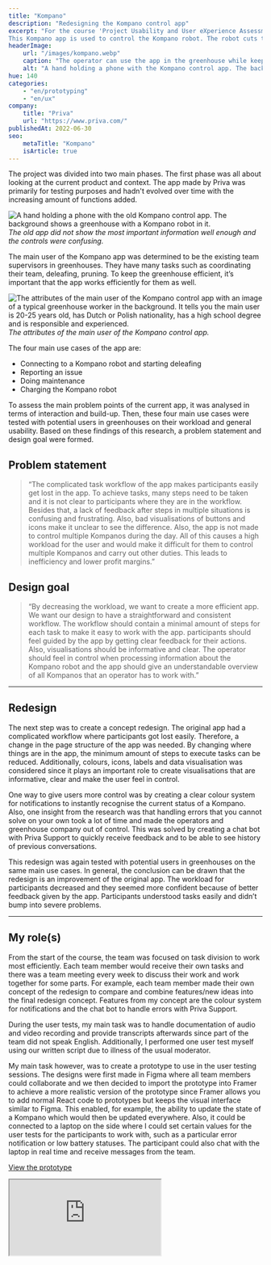 ```yaml
---
title: "Kompano"
description: "Redesigning the Kompano control app"
excerpt: "For the course 'Project Usability and User eXperience Assessment in Design' (UXAD), a redesign was made for the Kompano app by Priva.
This Kompano app is used to control the Kompano robot. The robot cuts the leaves of tomato plants in greenhouses. Operators use the Kompano robot app to start the robot and fix any problems that might occur. An operator controls multiple Kompanos with the app daily."
headerImage:
    url: "/images/kompano.webp"
    caption: "The operator can use the app in the greenhouse while keeping a safe distance"
    alt: "A hand holding a phone with the Kompano control app. The background shows a greenhouse with a Kompano robot in it."
hue: 140
categories:
    - "en/prototyping"
    - "en/ux"
company:
    title: "Priva"
    url: "https://www.priva.com/"
publishedAt: 2022-06-30
seo:
    metaTitle: "Kompano"
    isArticle: true
---
```


The project was divided into two main phases. The first phase was all about looking at the current product and context. The app made by Priva was primarily for testing purposes and hadn't evolved over time with the increasing amount of functions added.

![A hand holding a phone with the old Kompano control app. The background shows a greenhouse with a Kompano robot in it.](/images/kompano-1.png)
_The old app did not show the most important information well enough and the controls were confusing._

The main user of the Kompano app was determined to be the existing team supervisors in greenhouses. They have many tasks such as coordinating their team, deleafing, pruning. To keep the greenhouse efficient, it’s important that the app works efficiently for them as well.

![The attributes of the main user of the Kompano control app with an image of a typical greenhouse worker in the background. It tells you the main user is 20-25 years old, has Dutch or Polish nationality, has a high school degree and is responsible and experienced.](/images/kompano-2.png)
_The attributes of the main user of the Kompano control app._

The four main use cases of the app are:

-   Connecting to a Kompano robot and starting deleafing
-   Reporting an issue
-   Doing maintenance
-   Charging the Kompano robot

To assess the main problem points of the current app, it was analysed in terms of interaction and build-up. Then, these four main use cases were tested with potential users in greenhouses on their workload and general usability. Based on these findings of this research, a problem statement and design goal were formed.

## Problem statement

> “The complicated task workflow of the app makes participants easily get lost in the app. To achieve tasks, many steps need to be taken and it is not clear to participants where they are in the workflow. Besides that, a lack of feedback after steps in multiple situations is confusing and frustrating. Also, bad visualisations of buttons and icons make it unclear to see the difference. Also, the app is not made to control multiple Kompanos during the day. All of this causes a high workload for the user and would make it difficult for them to control multiple Kompanos and carry out other duties. This leads to inefficiency and lower profit margins.”

## Design goal

> “By decreasing the workload, we want to create a more efficient app. We want our design to have a straightforward and consistent workflow. The workflow should contain a minimal amount of steps for each task to make it easy to work with the app. participants should feel guided by the app by getting clear feedback for their actions. Also, visualisations should be informative and clear. The operator should feel in control when processing information about the Kompano robot and the app should give an understandable overview of all Kompanos that an operator has to work with.”

---

## Redesign

The next step was to create a concept redesign. The original app had a complicated workflow where participants got lost easily. Therefore, a change in the page structure of the app was needed. By changing where things are in the app, the minimum amount of steps to execute tasks can be reduced. Additionally, colours, icons, labels and data visualisation was considered since it plays an important role to create visualisations that are informative, clear and make the user feel in control.

One way to give users more control was by creating a clear colour system for notifications to instantly recognise the current status of a Kompano. Also, one insight from the research was that handling errors that you cannot solve on your own took a lot of time and made the operators and greenhouse company out of control. This was solved by creating a chat bot with Priva Support to quickly receive feedback and to be able to see history of previous conversations.

This redesign was again tested with potential users in greenhouses on the same main use cases. In general, the conclusion can be drawn that the redesign is an improvement of the original app. The workload for participants decreased and they seemed more confident because of better feedback given by the app. Participants understood tasks easily and didn’t bump into severe problems.

---

## My role(s)

From the start of the course, the team was focused on task division to work most efficiently. Each team member would receive their own tasks and there was a team meeting every week to discuss their work and work together for some parts. For example, each team member made their own concept of the redesign to compare and combine features/new ideas into the final redesign concept. Features from my concept are the colour system for notifications and the chat bot to handle errors with Priva Support.

During the user tests, my main task was to handle documentation of audio and video recording and provide transcripts afterwards since part of the team did not speak English. Additionally, I performed one user test myself using our written script due to illness of the usual moderator.

My main task however, was to create a prototype to use in the user testing sessions. The designs were first made in Figma where all team members could collaborate and we then decided to import the prototype into Framer to achieve a more realistic version of the prototype since Framer allows you to add normal React code to prototypes but keeps the visual interface similar to Figma. This enabled, for example, the ability to update the state of a Kompano which would then be updated everywhere. Also, it could be connected to a laptop on the side where I could set certain values for the user tests for the participants to work with, such as a particular error notification or low battery statuses. The participant could also chat with the laptop in real time and receive messages from the team.

[View the prototype](https://framer.com/embed/Kompano-Final-Redesign--8yThemIu0F84D6qE7DBa/EtmYk_avt?highlights=0)

<iframe is="ui-prototype" src="https://framer.com/embed/Kompano-Final-Redesign--8yThemIu0F84D6qE7DBa/EtmYk_avt?highlights=0" data-provider="Framer"/>

